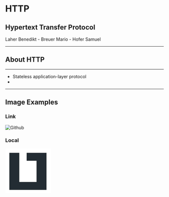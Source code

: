 # HTTP

## Hypertext Transfer Protocol

Laher Benedikt - Breuer Mario - Hofer Samuel

-----

## About HTTP

---

- Stateless application-layer protocol
- 

-----

## Image Examples

### Link

![Github](https://pngimg.com/uploads/github/small/github_PNG67.png)

### Local

![LiTec-Logo](./img/LiTec-Logo.jpg)
